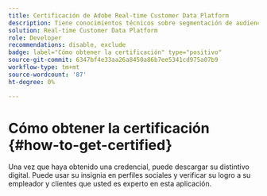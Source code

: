 ```yaml
---
title: Certificación de Adobe Real-time Customer Data Platform
description: Tiene conocimientos técnicos sobre segmentación de audiencia, exportaciones de destino y activación en tiempo real para perfiles unificados que se adhieren a las regulaciones de datos y privacidad, plataformas de datos del cliente (CDP) y conocimientos de Adobe Experience Platform.
solution: Real-time Customer Data Platform
role: Developer
recommendations: disable, exclude
badge: label="Cómo obtener la certificación" type="positivo"
source-git-commit: 6347bf4e33aa26a8450a86b7ee5341cd975a07b9
workflow-type: tm+mt
source-wordcount: '87'
ht-degree: 0%

---
```


# Cómo obtener la certificación {#how-to-get-certified}

Una vez que haya obtenido una credencial, puede descargar su distintivo digital. Puede usar su insignia en perfiles sociales y verificar su logro a su empleador y clientes que usted es experto en esta aplicación.
